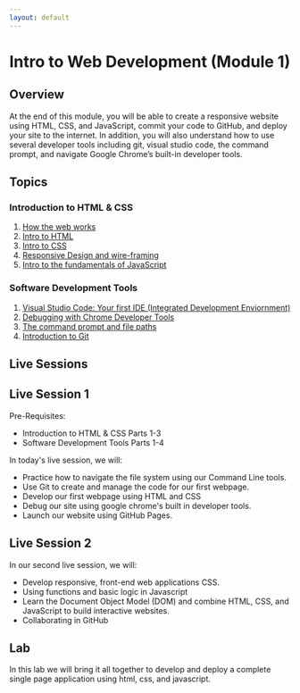 ```yaml
---
layout: default
---
```

# Intro to Web Development (Module 1)

## Overview

At the end of this module, you will be able to create a responsive website using HTML, CSS, and JavaScript, commit your code to GitHub, and deploy your site to the internet.  In addition, you will also understand how to use several developer tools including git, visual studio code, the command prompt, and navigate Google Chrome’s built-in developer tools.

## Topics

### Introduction to HTML & CSS
1. [How the web works](how_the_web_works.html)
2. [Intro to HTML](intro_to_html.html)
3. [Intro to CSS](intro_to_css.html)
4. [Responsive Design and wire-framing](intro_to_responsive_design.html)
5. [Intro to the fundamentals of JavaScript](intro_to_javascript.html)

### Software Development Tools

1. [Visual Studio Code: Your first IDE (Integrated Development Enviornment)](intro_to_vscode.html)
2. [Debugging with Chrome Developer Tools](intro_to_chrome.html)
3. [The command prompt and file paths](intro_to_cmd.html)
4. [Introduction to Git](intro_to_git.html)

## Live Sessions

## Live Session 1
Pre-Requisites: 
- Introduction to HTML & CSS Parts 1-3
- Software Development Tools Parts 1-4

In today's live session, we will:
- Practice how to navigate the file system using our Command Line tools.
- Use Git to create and manage the code for our first webpage.
- Develop our first webpage using HTML and CSS
- Debug our site using google chrome's built in developer tools.
- Launch our website using GitHub Pages.

## Live Session 2
In our second live session, we will:
- Develop responsive, front-end web applications CSS.
- Using functions and basic logic in Javascript
- Learn the Document Object Model (DOM) and combine HTML, CSS, and JavaScript to build interactive websites. 
- Collaborating in GitHub



## Lab

In this lab we will bring it all together to develop and deploy a complete single page application using html, css, and javascript.

